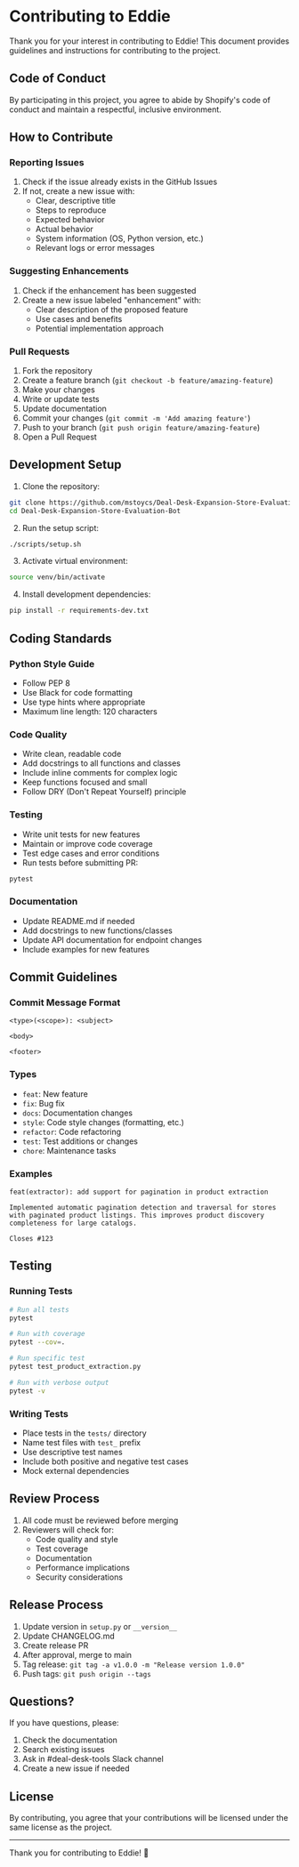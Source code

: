 # Contributing to Eddie

Thank you for your interest in contributing to Eddie! This document provides guidelines and instructions for contributing to the project.

## Code of Conduct

By participating in this project, you agree to abide by Shopify's code of conduct and maintain a respectful, inclusive environment.

## How to Contribute

### Reporting Issues

1. Check if the issue already exists in the GitHub Issues
2. If not, create a new issue with:
   - Clear, descriptive title
   - Steps to reproduce
   - Expected behavior
   - Actual behavior
   - System information (OS, Python version, etc.)
   - Relevant logs or error messages

### Suggesting Enhancements

1. Check if the enhancement has been suggested
2. Create a new issue labeled "enhancement" with:
   - Clear description of the proposed feature
   - Use cases and benefits
   - Potential implementation approach

### Pull Requests

1. Fork the repository
2. Create a feature branch (`git checkout -b feature/amazing-feature`)
3. Make your changes
4. Write or update tests
5. Update documentation
6. Commit your changes (`git commit -m 'Add amazing feature'`)
7. Push to your branch (`git push origin feature/amazing-feature`)
8. Open a Pull Request

## Development Setup

1. Clone the repository:
```bash
git clone https://github.com/mstoycs/Deal-Desk-Expansion-Store-Evaluation-Bot.git
cd Deal-Desk-Expansion-Store-Evaluation-Bot
```

2. Run the setup script:
```bash
./scripts/setup.sh
```

3. Activate virtual environment:
```bash
source venv/bin/activate
```

4. Install development dependencies:
```bash
pip install -r requirements-dev.txt
```

## Coding Standards

### Python Style Guide

- Follow PEP 8
- Use Black for code formatting
- Use type hints where appropriate
- Maximum line length: 120 characters

### Code Quality

- Write clean, readable code
- Add docstrings to all functions and classes
- Include inline comments for complex logic
- Keep functions focused and small
- Follow DRY (Don't Repeat Yourself) principle

### Testing

- Write unit tests for new features
- Maintain or improve code coverage
- Test edge cases and error conditions
- Run tests before submitting PR:
```bash
pytest
```

### Documentation

- Update README.md if needed
- Add docstrings to new functions/classes
- Update API documentation for endpoint changes
- Include examples for new features

## Commit Guidelines

### Commit Message Format

```
<type>(<scope>): <subject>

<body>

<footer>
```

### Types

- `feat`: New feature
- `fix`: Bug fix
- `docs`: Documentation changes
- `style`: Code style changes (formatting, etc.)
- `refactor`: Code refactoring
- `test`: Test additions or changes
- `chore`: Maintenance tasks

### Examples

```
feat(extractor): add support for pagination in product extraction

Implemented automatic pagination detection and traversal for stores
with paginated product listings. This improves product discovery
completeness for large catalogs.

Closes #123
```

## Testing

### Running Tests

```bash
# Run all tests
pytest

# Run with coverage
pytest --cov=.

# Run specific test
pytest test_product_extraction.py

# Run with verbose output
pytest -v
```

### Writing Tests

- Place tests in the `tests/` directory
- Name test files with `test_` prefix
- Use descriptive test names
- Include both positive and negative test cases
- Mock external dependencies

## Review Process

1. All code must be reviewed before merging
2. Reviewers will check for:
   - Code quality and style
   - Test coverage
   - Documentation
   - Performance implications
   - Security considerations

## Release Process

1. Update version in `setup.py` or `__version__`
2. Update CHANGELOG.md
3. Create release PR
4. After approval, merge to main
5. Tag release: `git tag -a v1.0.0 -m "Release version 1.0.0"`
6. Push tags: `git push origin --tags`

## Questions?

If you have questions, please:
1. Check the documentation
2. Search existing issues
3. Ask in #deal-desk-tools Slack channel
4. Create a new issue if needed

## License

By contributing, you agree that your contributions will be licensed under the same license as the project.

---

Thank you for contributing to Eddie! 🚀
